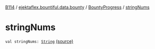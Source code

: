 [B114](../../index.md) / [ejektaflex.bountiful.data.bounty](../index.md) / [BountyProgress](index.md) / [stringNums](./string-nums.md)

# stringNums

`val stringNums: `[`String`](https://kotlinlang.org/api/latest/jvm/stdlib/kotlin/-string/index.html) [(source)](https://github.com/ejektaflex/Bountiful/tree/develop/src/main/kotlin/ejektaflex/bountiful/data/bounty/BountyProgress.kt#L10)